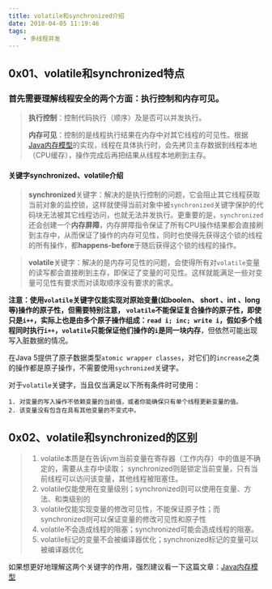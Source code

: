 ```yaml
---
title: volatile和synchronized介绍
date: 2018-04-05 11:19:46
tags:
	- 多线程并发
---
```


## 0x01、volatile和synchronized特点

### 首先需要理解线程安全的两个方面：**执行控制**和**内存可见**。

> **执行控制**：控制代码执行（顺序）及是否可以并发执行。
>
> **内存可见**：控制的是线程执行结果在内存中对其它线程的可见性。根据[Java内存模型](http://blog.csdn.net/suifeng3051/article/details/52611310)的实现，线程在具体执行时，会先拷贝主存数据到线程本地（CPU缓存），操作完成后再把结果从线程本地刷到主存。

#### 关键字synchronized、volatile介绍 

<!--more-->

> **synchronized**关键字：解决的是执行控制的问题，它会阻止其它线程获取当前对象的监控锁，这样就使得当前对象中被`synchronized`关键字保护的代码块无法被其它线程访问，也就无法并发执行。更重要的是，`synchronized`还会创建一个**内存屏障**，内存屏障指令保证了所有CPU操作结果都会直接刷到主存中，从而保证了操作的内存可见性，同时也使得先获得这个锁的线程的所有操作，都**happens-before**于随后获得这个锁的线程的操作。

> **volatile**关键字：解决的是内存可见性的问题，会使得所有对`volatile`变量的读写都会直接刷到主存，即保证了变量的可见性。这样就能满足一些对变量可见性有要求而对读取顺序没有要求的需求。



**注意：**使用`volatile`关键字仅能实现对原始变量(如boolen、 short 、int 、long等)操作的原子性，但需要特别注意， `volatile`**不能保证复合操作的原子性**，即使只是`i++`，实际上也是由多个原子操作组成：`read i; inc; write i`，假如多个线程同时执行`i++`，`volatile`只能保证他们操作的**`i`是同一块内存**，但依然可能出现写入脏数据的情况。

在Java 5提供了原子数据类型`atomic wrapper classes`，对它们的`increase`之类的操作都是原子操作，不需要使用`sychronized`关键字。

对于`volatile`关键字，当且仅当满足以下所有条件时可使用：

```
1. 对变量的写入操作不依赖变量的当前值，或者你能确保只有单个线程更新变量的值。
2. 该变量没有包含在具有其他变量的不变式中。
```

## 0x02、volatile和synchronized的区别

> 1. volatile本质是在告诉jvm当前变量在寄存器（工作内存）中的值是不确定的，需要从主存中读取； synchronized则是锁定当前变量，只有当前线程可以访问该变量，其他线程被阻塞住。
> 2. volatile仅能使用在变量级别；synchronized则可以使用在变量、方法、和类级别的
> 3. volatile仅能实现变量的修改可见性，不能保证原子性；而synchronized则可以保证变量的修改可见性和原子性
> 4. volatile不会造成线程的阻塞；synchronized可能会造成线程的阻塞。
> 5. volatile标记的变量不会被编译器优化；synchronized标记的变量可以被编译器优化

如果想更好地理解这两个关键字的作用，强烈建议看一下这篇文章：[Java内存模型](http://blog.csdn.net/suifeng3051/article/details/52611310)